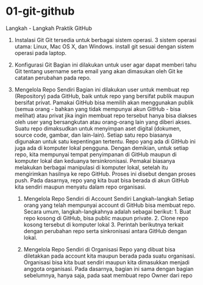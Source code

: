 # 01-git-github
Langkah - Langkah Praktik GitHub
1.  Instalasi Git
    Git tersedia untuk berbagai sistem operasi. 3 sistem operasi utama: Linux, Mac OS X, dan Windows. install git sesuai dengan sistem operasi pada laptop. 

2.  Konfigurasi Git
    Bagian ini dilakukan untuk user agar dapat memberi tahu Git tentang username serta email yang akan dimasukan oleh Git ke catatan perubahan pada repo.

3.  Mengelola Repo Sendiri
    Bagian ini dilakukan user untuk membuat rep (Repository) pada GitHub, baik untuk repo yang bersifat publik maupun bersifat privat. Pamakai GitHub bisa memilih akan menggunakan publik (semua orang - bahkan yang tidak mempunyai akun GitHub - bisa melihat) atau privat jika ingin membuat repo tersebut hanya bisa diakses oleh user yang bersangkutan atau orang-orang lain yang diberi akses. Suatu repo dimaksudkan untuk menyimpan aset digital (dokumen, source code, gambar, dan lain-lain). Setiap satu repo biasanya digunakan untuk satu kepentingan tertentu. Repo yang ada di GitHub ini juga ada di komputer lokal pengguna. Dengan demikian, untuk setiap repo, kita mempunyai tempat penyimpanan di GitHub maupun di komputer lokal dan keduanya tersinkronisasi. Pemakai biasanya melakukan berbagai manipulasi di komputer lokal, setelah itu mengirimkan hasilnya ke repo GitHub. Proses ini disebut dengan proses push.
    Pada dasarnya, repo yang kita buat bisa berada di akun GitHub kita sendiri maupun menyatu dalam repo organisasi.
    1. Mengelola Repo Sendiri di Account Sendiri
        Langkah-langkah
        Setiap orang yang telah mempunyai account di GitHub bisa membuat repo. Secara umum, langkah-langkahnya adalah sebagai berikut:
            1. Buat repo kosong di GitHub, bisa public maupun private.
            2. Clone repo kosong tersebut di komputer lokal
            3. Perintah berikutnya terkait dengan perubahan repo serta sinkronisasi antara GitHub dengan lokal.
           
    2. Mengelola Repo Sendiri di Organisasi
        Repo yang dibuat bisa diletakkan pada account kita maupun berada pada suatu organisasi. Organisasi bisa kita buat sendiri maupun kita dimasukkan menjadi anggota organisasi. Pada dasarnya, bagian ini sama dengan bagian sebelumnya, hanya saja, pada saat membuat repo Owner dari repo
